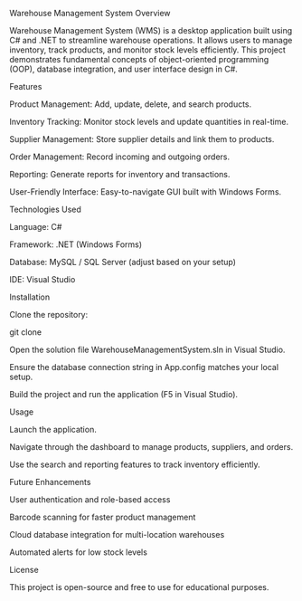 Warehouse Management System
Overview

Warehouse Management System (WMS) is a desktop application built using C# and .NET to streamline warehouse operations. It allows users to manage inventory, track products, and monitor stock levels efficiently. This project demonstrates fundamental concepts of object-oriented programming (OOP), database integration, and user interface design in C#.

Features

Product Management: Add, update, delete, and search products.

Inventory Tracking: Monitor stock levels and update quantities in real-time.

Supplier Management: Store supplier details and link them to products.

Order Management: Record incoming and outgoing orders.

Reporting: Generate reports for inventory and transactions.

User-Friendly Interface: Easy-to-navigate GUI built with Windows Forms.

Technologies Used

Language: C#

Framework: .NET (Windows Forms)

Database: MySQL / SQL Server (adjust based on your setup)

IDE: Visual Studio

Installation

Clone the repository:

git clone <repository-url>


Open the solution file WarehouseManagementSystem.sln in Visual Studio.

Ensure the database connection string in App.config matches your local setup.

Build the project and run the application (F5 in Visual Studio).

Usage

Launch the application.

Navigate through the dashboard to manage products, suppliers, and orders.

Use the search and reporting features to track inventory efficiently.

Future Enhancements

User authentication and role-based access

Barcode scanning for faster product management

Cloud database integration for multi-location warehouses

Automated alerts for low stock levels

License

This project is open-source and free to use for educational purposes.




